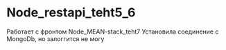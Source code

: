 ﻿# Node_restapi_teht5_6
Работает с фронтом Node_MEAN-stack_teht7
Установила соединение с МongoDb, но залоггится не могу
